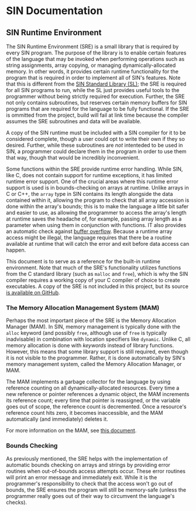 # SIN Documentation

## SIN Runtime Environment

The SIN Runtime Environment (SRE) is a small library that is required by every SIN program. The purpose of the library is to enable certain features of the language that may be invoked when performing operations such as string assignments, array copying, or managing dynamically-allocated memory. In other words, it provides certain runtime functionality for the program that is required in order to implement all of SIN's features. Note that this is different from the [SIN Standard Library (SL)](https://github.com/rlannon/sinstdlib); the SRE is required for all SIN programs to run, while the SL just provides useful tools to the programmer without being strictly required for execution. Further, the SRE not only contains subroutines, but reserves certain memory buffers for SIN programs that are required for the language to be fully functional. If the SRE is ommitted from the project, build will fail at link time because the compiler assumes the SRE subroutines and data will be available.

A copy of the SIN runtime must be included with a SIN compiler for it to be considered complete, though a user could opt to write their own if they so desired. Further, while these subroutines are *not* intenteded to be used in SIN, a programmer could declare them in the program in order to use them that way, though that would be incredibly inconvenient.

Some functions within the SRE provide runtime error handling. While SIN, like C, does not contain support for runtime exceptions, it has limited runtime error support. One of the crucial areas where this runtime error support is used is in bounds-checking on arrays at runtime. Unlike arrays in C or C++, the `array` type in SIN contains its length alongside the data contained within it, allowing the program to check that all array accession is done within the array's bounds; this is to make the language a little bit safer and easier to use, as allowing the programmer to access the array's length at runtime saves the headache of, for example, passing array length as a parameter when using them in conjunction with functions. IT also provides an automatic check against [buffer overflow](https://en.wikipedia.org/wiki/Buffer_overflow). Because a runtime array access might be illegal, the language requires that there be a routine available at runtime that will catch the error and exit before data access can happen.

This document is to serve as a reference for the built-in runtime environment. Note that much of the SRE's functionality utilizes functions from the C standard library (such as `malloc` and `free`), which is why the SIN compiler requires a working copy of your C compiler of choice to create executables. A copy of the SRE is not included in this project, but its source [is available on GitHub](https://github.com/rlannon/SRE).

### The Memory Allocation Management System (MAM)

Perhaps the most important piece of the SRE is the Memory Allocation Manager (MAM). In SIN, memory management is typically done with the `alloc` keyword (and possibly `free`, although use of `free` is typically inadvisable) in combination with location specifiers like `dynamic`. Unlike C, all memory allocation is done with *keywords* instead of library functions. However, this means that some library support is still required, even though it is not visible to the programmer. Rather, it is done automatically by SIN's memory management system, called the Memory Allocation Manager, or MAM.

The MAM implements a garbage collector for the language by using reference counting on all dynamically-allocated resources. Every time a new reference or pointer references a dynamic object, the MAM increments its reference count; every time that pointer is reassigned, or the variable goes out of scope, the reference count is decremented. Once a resource's reference count hits zero, it becomes inaccessible, and the MAM automatically (and immediately) deletes it.

For more information on the MAM, see [this document](Memory%20Allocation%20Manager.md).

### Bounds Checking

As previously mentioned, the SRE helps with the implementation of automatic bounds checking on arrays and strings by providing error routines when out-of-bounds access attempts occur. These error routines will print an error message and immediately exit. While it is the programmer's responsibility to check that the access won't go out of bounds, the SRE ensures the program will still be memory-safe (unless the programmer really goes out of their way to circumvent the language's checks).
